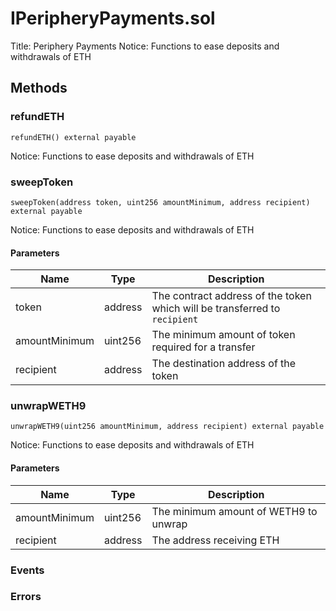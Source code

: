 
# IPeripheryPayments.sol
Title: Periphery Payments
Notice: Functions to ease deposits and withdrawals of ETH

## Methods
### refundETH
```solidity
refundETH() external payable
```
Notice: Functions to ease deposits and withdrawals of ETH
### sweepToken
```solidity
sweepToken(address token, uint256 amountMinimum, address recipient) external payable
```
Notice: Functions to ease deposits and withdrawals of ETH
#### Parameters

| Name | Type | Description |
|---|---|---|
| token | address | The contract address of the token which will be transferred to `recipient` |
| amountMinimum | uint256 | The minimum amount of token required for a transfer |
| recipient | address | The destination address of the token |

### unwrapWETH9
```solidity
unwrapWETH9(uint256 amountMinimum, address recipient) external payable
```
Notice: Functions to ease deposits and withdrawals of ETH
#### Parameters

| Name | Type | Description |
|---|---|---|
| amountMinimum | uint256 | The minimum amount of WETH9 to unwrap |
| recipient | address | The address receiving ETH |


### Events

### Errors

